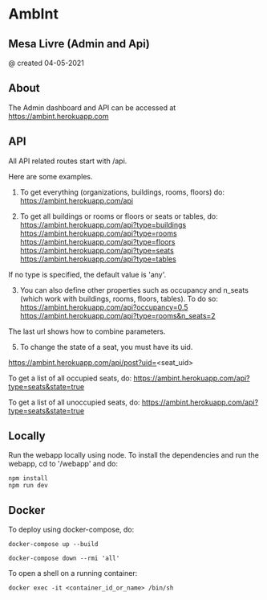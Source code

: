 # AmbInt
## Mesa Livre (Admin and Api)

@ created 04-05-2021<br />

## About

The Admin dashboard and API can be accessed at https://ambint.herokuapp.com

## API

All API related routes start with /api.

Here are some examples.

1) To get everything (organizations, buildings, rooms, floors) do:
https://ambint.herokuapp.com/api

2) To get all buildings or rooms or floors or seats or tables, do:
https://ambint.herokuapp.com/api?type=buildings
https://ambint.herokuapp.com/api?type=rooms
https://ambint.herokuapp.com/api?type=floors
https://ambint.herokuapp.com/api?type=seats
https://ambint.herokuapp.com/api?type=tables

If no type is specified, the default value is 'any'.

3) You can also define other properties such as occupancy and n_seats (which work with buildings, rooms, floors, tables).
To do so:
https://ambint.herokuapp.com/api?occupancy=0.5
https://ambint.herokuapp.com/api?type=rooms&n_seats=2

The last url shows how to combine parameters.

5) To change the state of a seat, you must have its uid.

https://ambint.herokuapp.com/api/post?uid=<seat_uid>

To get a list of all occupied seats, do:
https://ambint.herokuapp.com/api?type=seats&state=true

To get a list of all unoccupied seats, do:
https://ambint.herokuapp.com/api?type=seats&state=true

## Locally

Run the webapp locally using node.
To install the dependencies and run the webapp, cd to '/webapp' and do:

```console
npm install
npm run dev
```

## Docker

To deploy using docker-compose, do:
```console
docker-compose up --build

docker-compose down --rmi 'all'
```

To open a shell on a running container:
```console
docker exec -it <container_id_or_name> /bin/sh
```
